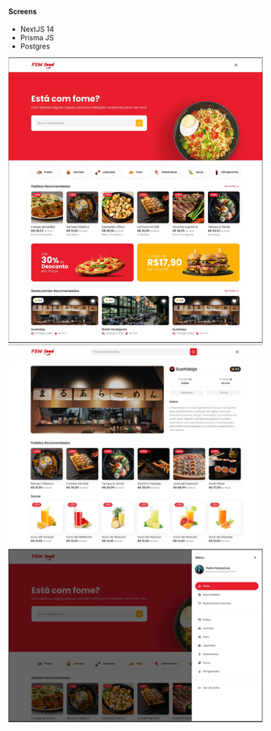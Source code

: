 
#### Screens

* NextJS 14
* Prisma JS
* Postgres

<img src="./screens/home1.jpg" alt="" />
<img src="./screens/home3.jpg" alt="" />
<img src="./screens/home2.jpg" alt="" />
